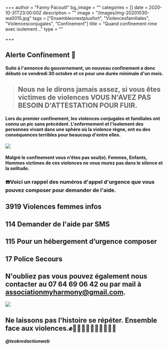 +++
author = "Fanny Pacouill"
bg_image = ""
categories = []
date = 2020-10-31T23:00:00Z
description = ""
image = "/images/img-20201030-wa0015.jpg"
tags = ["Ensembleonestplusfort", "Violencesfamiliales", "Violencesconjugales", "Confinement"]
title = "Quand confinement rime avec isolement..."
type = ""

+++
## Alerte Confinement 📣

#### Suite à l'annonce du gouvernement, un nouveau confinement a donc débuté ce vendredi 30 octobre et ce pour une durée minimale d'un mois.

> ## Nous ne le dirons jamais assez, si vous êtes victimes de violences VOUS N'AVEZ PAS BESOIN D'ATTESTATION POUR FUIR.

#### Lors du premier confinement, les violences conjugales et familiales ont connu un pic sans précédent. L'enfermement et l'isolement des personnes vivant dans une sphère où la violence règne, ont eu des conséquences terribles pour beaucoup d'entre elles.

![](/images/img-20201030-wa0016.jpg)

#### Malgré le confinement vous n'êtes pas seul(e). Femmes, Enfants, Hommes victimes de ces violences ne vous murez pas dans le silence et la solitude.

### ☎️Voici un rappel des numéros d'appel d'urgence que vous pouvez composer pour demander de l'aide.

## **3919** Violences femmes infos

## **114** Demander de l'aide par SMS

## **115** Pour un hébergement d’urgence composer

## **17** Police Secours

## N'oubliez pas vous pouvez également nous contacter au **07 64 69 06 42** ou par mail à **associationmyharmony@gmail.com**.

![](/images/img-20201030-wa0014.jpg)

## Ne laissons pas l'histoire se répéter. Ensemble face aux violences.✊✊🏻✊🏼✊🏽✊🏾✊🏿

##### _@teokredactionweb_